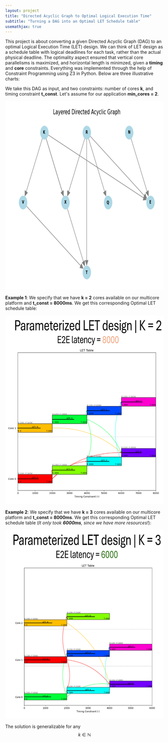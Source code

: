 ```yaml
---
layout: project
title: "Directed Acyclic Graph to Optimal Logical Execution Time"
subtitle: "Turning a DAG into an Optimal LET Schedule table"
usemathjax: true
---
```


This project is about converting a given Directed Acyclic Graph (DAG) to an optimal Logical Execution Time (LET) design. We can think of LET design as a schedule table with logical deadlines for each task, rather than the actual physical deadline. The optimality aspect ensured that vertical core parallelisms is maximized, and horizontal length is minimzed, given a **timing** and **core** constraints. Everything was implemented through the help of Constraint Programming using Z3 in Python. Below are three illustrative charts:

We take this DAG as input, and two constraints: number of cores **k**, and timing constraint **t_const**. Let's assume for our application **min_cores = 2**.

<p align="center">
  <img src="/assets/projects/dag.png" alt="Pipeline" width="800" height="600">
</p>

**Example 1**: We specify that we have **k = 2** cores available on our multicore platform and **t_const = 8000ms**. We get this corresponding Optimal LET schedule table:

<p align="center">
  <img src="/assets/projects/k2.png" alt="Pipeline" width="750" height="600">
</p>


**Example 2**: We specify that we have **k = 3** cores available on our multicore platform and **t_const = 8000ms**. We get this corresponding Optimal LET schedule table (*It only took **6000ms**, since we have more resources!*):

<p align="center">
  <img src="/assets/projects/k3.png" alt="Pipeline" width="750" height="600">
</p>

The solution is generalizable for any $$k \in \mathbb{N}$$
